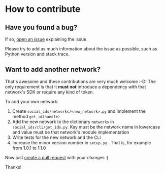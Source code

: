 # How to contribute

## Have you found a bug?
If so, [open an issue](https://github.com/guillermo-carrasco/social_ids/issues/new) explaining the issue.

Please try to add as much information about the issue as possible, such as Python version and stack trace.

## Want to add another network?
That's awesome and these contributions are very much welcome :-D! The only requirement is that it **must not**
introduce a dependency with that network's SDK or require any kind of token.

To add your own network:

1. Create `social_ids/networks/<new_network>.py` and implement the method `get_id(handle)`
2. Add the new network to the dictionary `networks` in `social_ids/cli/get_ids.py`. Key must be the
network name in lowercase and value must be that network's module implementation
3. Write tests for the new network and the CLI
4. Increase the minor version number in `setup.py` . That is, for example from 1.0.1 to 1.1.0

Now just [create a pull request](https://github.com/guillermo-carrasco/social_ids/pull/new) with your changes :)

Thanks!
